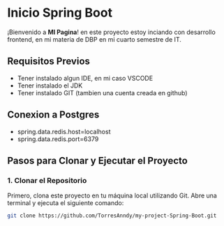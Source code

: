 # Inicio Spring Boot

¡Bienvenido a **MI Pagina**! en este proyecto estoy inciando con desarrollo frontend, en mi materia de DBP en mi cuarto semestre de IT.

## Requisitos Previos

- Tener instalado algun IDE, en mi caso VSCODE
- Tener instalado el JDK
- Tener instalado GIT (tambien una cuenta creada en github)

## Conexion a Postgres
 - spring.data.redis.host=localhost
 - spring.data.redis.port=6379

## Pasos para Clonar y Ejecutar el Proyecto

### 1. Clonar el Repositorio

Primero, clona este proyecto en tu máquina local utilizando Git. Abre una terminal y ejecuta el siguiente comando:

```bash
git clone https://github.com/TorresAnndy/my-project-Spring-Boot.git